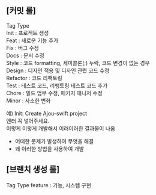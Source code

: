 ## [커밋 룰]

Tag Type  
Init : 프로젝트 생성  
Feat : 새로운 기능 추가  
Fix : 버그 수정  
Docs : 문서 수정  
Style : 코드 formatting, 세미콜론(;) 누락, 코드 변경이 없는 경우  
Design : 디자인 적용 및 디자인 관련 코드 수정  
Refactor : 코드 리팩토링  
Test : 테스트 코드, 리팽토링 테스트 코드 추가  
Chore : 빌드 업무 수정, 패키지 매니저 수정  
Minor : 사소한 변화

예) 
Init: Create Ajou-swift project  
엔터 꼭 넣어주세요.  
이렇게 이렇게 개발해서 이러이러한 결과물이 나옴  
- 어떠한 문제가 발생하여 무엇을 해결  
- 왜 이러한 방법을 사용하여 개발

## [브랜치 생성 룰]

Tag Type
feature : 기능, 시스템 구현
